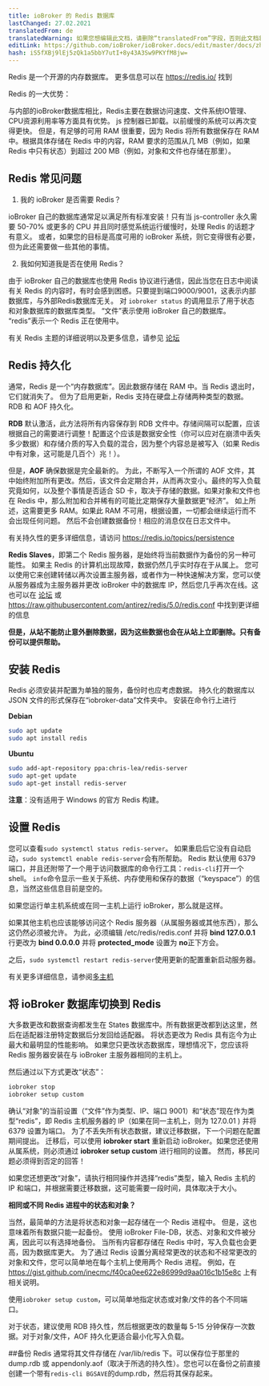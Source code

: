 ```yaml
---
title: ioBroker 的 Redis 数据库
lastChanged: 27.02.2021
translatedFrom: de
translatedWarning: 如果您想编辑此文档，请删除“translatedFrom”字段，否则此文档将再次自动翻译
editLink: https://github.com/ioBroker/ioBroker.docs/edit/master/docs/zh-cn/config/redis.md
hash: iS5fXBj9lEj5zQk1a5bbY7utI+8y43A3Sw9PKYfM8jw=
---
```

Redis 是一个开源的内存数据库。
更多信息可以在 https://redis.io/ 找到

Redis 的一大优势：

与内部的ioBroker数据库相比，Redis主要在数据访问速度、文件系统IO管理、CPU资源利用率等方面具有优势。
js 控制器已卸载。以前缓慢的系统可以再次变得更快。
但是，有足够的可用 RAM 很重要，因为 Redis 将所有数据保存在 RAM 中。根据具体存储在 Redis 中的内容，RAM 要求的范围从几 MB（例如，如果 Redis 中只有状态）到超过 200 MB（例如，对象和文件也存储在那里）。

## Redis 常见问题
1. 我的 ioBroker 是否需要 Redis？

ioBroker 自己的数据库通常足以满足所有标准安装！只有当 js-controller 永久需要 50-70% 或更多的 CPU 并且同时感觉系统运行缓慢时，处理 Redis 的话题才有意义。
或者，如果您的目标是高度可用的 ioBroker 系统，则它变得很有必要，但为此还需要做一些其他的事情。

2. 我如何知道我是否在使用 Redis？

由于 ioBroker 自己的数据库也使用 Redis 协议进行通信，因此当您在日志中阅读有关 Redis 的内容时，有时会感到困惑。只要提到端口9000/9001，这表示内部数据库，与外部Redis数据库无关。
对 `iobroker status` 的调用显示了用于状态和对象数据库的数据库类型。
“文件”表示使用 ioBroker 自己的数据库。 “redis”表示一个 Redis 正在使用中。

有关 Redis 主题的详细说明以及更多信息，请参见 [论坛](https://forum.iobroker.net/topic/26327/redis-in-iobroker-%C3%BCberblick)

## Redis 持久化
通常，Redis 是一个“内存数据库”。因此数据存储在 RAM 中。当 Redis 退出时，它们就消失了。
但为了启用更新，Redis 支持在硬盘上存储两种类型的数据。
RDB 和 AOF 持久化。

**RDB** 默认激活，此方法将所有内容保存到 RDB 文件中。存储间隔可以配置，应该根据自己的需要进行调整！配置这个应该是数据安全性（你可以应对在崩溃中丢失多少数据）和存储介质的写入负载的混合，因为整个内容总是被写入（如果 Redis 中有对象，这可能是几百个）兆！）。

但是，**AOF** 确保数据是完全最新的。
为此，不断写入一个所谓的 AOF 文件，其中始终附加所有更改。然后，该文件会定期合并，从而再次变小。最终的写入负载究竟如何，以及整个事情是否适合 SD 卡，取决于存储的数据。如果对象和文件也在 Redis 中，那么附加和合并稀有的可能比定期保存大量数据更“经济”。
如上所述，这需要更多 RAM。如果此 RAM 不可用，根据设置，一切都会继续运行而不会出现任何问题。
然后不会创建数据备份！相应的消息仅在日志文件中。

有关持久性的更多详细信息，请访问 https://redis.io/topics/persistence

**Redis Slaves**，即第二个 Redis 服务器，是始终将当前数据作为备份的另一种可能性。
如果主 Redis 的计算机出现故障，数据仍然几乎实时存在于从属上。
您可以使用它来创建转储以再次设置主服务器，或者作为一种快速解决方案，您可以使从服务器成为主服务器并更改 ioBroker 中的数据库 IP，然后您几乎再次在线。这也可以在 [论坛](https://forum.iobroker.net/topic/26327/redis-in-iobroker-%C3%BCberblick) 或 https://raw.githubusercontent.com/antirez/redis/5.0/redis.conf 中找到更详细的信息

**但是，从站不能防止意外删除数据，因为这些数据也会在从站上立即删除。只有备份可以提供帮助。**

## 安装 Redis
Redis 必须安装并配置为单独的服务，备份时也应考虑数据。
持久化的数据库以 JSON 文件的形式保存在“iobroker-data”文件夹中。
安装在命令行上进行

**Debian**

```sh
sudo apt update
sudo apt install redis
```

**Ubuntu**

```sh
sudo add-apt-repository ppa:chris-lea/redis-server
sudo apt-get update
sudo apt-get install redis-server
```

**注意**：没有适用于 Windows 的官方 Redis 构建。

## 设置 Redis
您可以查看`sudo systemctl status redis-server`。
如果重启后它没有自动启动，`sudo systemctl enable redis-server`会有所帮助。
Redis 默认使用 6379 端口，并且还附带了一个用于访问数据库的命令行工具：`redis-cli`打开一个 shell。
`info`命令显示一些关于系统、内存使用和保存的数据（“keyspace”）的信息，当然这些信息目前是空的。

如果您运行单主机系统或在同一主机上运行 ioBroker，那么就是这样。

如果其他主机也应该能够访问这个 Redis 服务器（从属服务器或其他东西），那么这仍然必须被允许。
为此，必须编辑 /etc/redis/redis.conf 并将 **bind 127.0.0.1** 行更改为 **bind 0.0.0.0** 并将 **protected_mode** 设置为 **no**正下方会。

之后，`sudo systemctl restart redis-server`使用更新的配置重新启动服务器。

有关更多详细信息，请参阅[多主机](https://www.iobroker.net/#de/documentation/config/multihost.md)

## 将 ioBroker 数据库切换到 Redis
大多数更改和数据查询都发生在 States 数据库中。所有数据更改都到达这里，然后在适配器注册特定数据后分发回给适配器。
将状态更改为 Redis 具有迄今为止最大和最明显的性能影响。
如果您只更改状态数据库，理想情况下，您应该将 Redis 服务器安装在与 ioBroker 主服务器相同的主机上。

然后通过以下方式更改“状态”：

```sh
iobroker stop
iobroker setup custom
```

确认“对象”的当前设置（“文件”作为类型、IP、端口 9001）和“状态”现在作为类型“redis”，即 Redis 主机服务器的 IP（如果在同一主机上，则为 127.0.01 ) 并将 6379 设置为端口。
为了不丢失所有状态数据，建议迁移数据，下一个问题在配置期间提出。
迁移后，可以使用 **iobroker start** 重新启动 ioBroker。如果您还使用从属系统，则必须通过 **iobroker setup custom** 进行相同的设置。
然而，移民问题必须得到否定的回答！

如果您还想更改“对象”，请执行相同操作并选择“redis”类型，输入 Redis 主机的 IP 和端口，并根据需要迁移数据，这可能需要一段时间，具体取决于大小。

**相同或不同 Redis 进程中的状态和对象？**

当然，最简单的方法是将状态和对象一起存储在一个 Redis 进程中。
但是，这也意味着所有数据只能一起备份。
使用 ioBroker File-DB，状态、对象和文件被分离，因此可以有选择地备份。
当所有内容都存储在 Redis 中时，写入负载也会更高，因为数据库更大。
为了通过 Redis 设置分离经常更改的状态和不经常更改的对象和文件，您可以简单地在每个主机上使用两个 Redis 进程。
例如，在 https://gist.github.com/inecmc/f40ca0ee622e86999d9aa016c1b15e8c 上有相关说明。

使用`iobroker setup custom`，可以简单地指定状态或对象/文件的各个不同端口。

对于状态，建议使用 RDB 持久性，然后根据更改的数量每 5-15 分钟保存一次数据。对于对象/文件，AOF 持久化更适合最小化写入负载。

##备份
Redis 通常将其文件存储在 /var/lib/redis 下。可以保存位于那里的 dump.rdb 或 appendonly.aof（取决于所选的持久性）。您也可以在备份之前直接创建一个带有`redis-cli BGSAVE`的dump.rdb，然后将其保存起来。